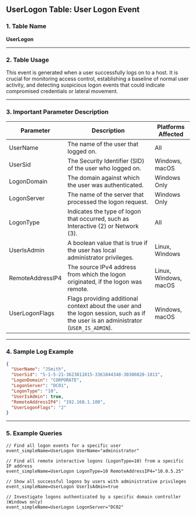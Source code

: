 ## UserLogon Table: User Logon Event

### 1. Table Name
**UserLogon**

---

### 2. Table Usage
This event is generated when a user successfully logs on to a host. It is crucial for monitoring access control, establishing a baseline of normal user activity, and detecting suspicious logon events that could indicate compromised credentials or lateral movement.

---

### 3. Important Parameter Description

| Parameter | Description | Platforms Affected |
|---|---|---|
| UserName | The name of the user that logged on. | All |
| UserSid | The Security Identifier (SID) of the user who logged on. | Windows, macOS |
| LogonDomain | The domain against which the user was authenticated. | Windows Only |
| LogonServer | The name of the server that processed the logon request. | Windows Only |
| LogonType | Indicates the type of logon that occurred, such as Interactive (2) or Network (3). | All |
| UserIsAdmin | A boolean value that is true if the user has local administrator privileges. | Linux, Windows |
| RemoteAddressIP4 | The source IPv4 address from which the logon originated, if the logon was remote. | Linux, Windows, macOS |
| UserLogonFlags | Flags providing additional context about the user and the logon session, such as if the user is an administrator (`USER_IS_ADMIN`). | Windows, macOS |

---

### 4. Sample Log Example

```json
{
  "UserName": "JSmith",
  "UserSid": "S-1-5-21-3623811015-3361044348-30300820-1013",
  "LogonDomain": "CORPORATE",
  "LogonServer": "DC01",
  "LogonType": "10",
  "UserIsAdmin": true,
  "RemoteAddressIP4": "192.168.1.100",
  "UserLogonFlags": "2"
}
```

---

### 5. Example Queries
```xql
// Find all logon events for a specific user
event_simpleName=UserLogon UserName="administrator"

// Find all remote interactive logons (LogonType=10) from a specific IP address
event_simpleName=UserLogon LogonType=10 RemoteAddressIP4="10.0.5.25"

// Show all successful logons by users with administrative privileges
event_simpleName=UserLogon UserIsAdmin=true

// Investigate logons authenticated by a specific domain controller (Windows only)
event_simpleName=UserLogon LogonServer="DC02"
```